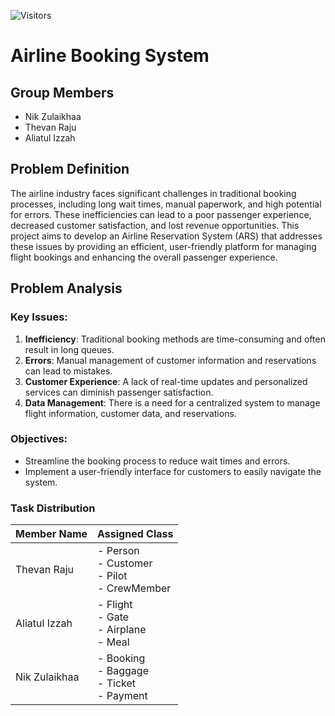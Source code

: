 ![Visitors](https://api.visitorbadge.io/api/visitors?path=https%3A%2F%2Fgithub.com%2Foishylea%2FAirlineBookingSystem&labelColor=%23d9e3f0&countColor=%23697689&style=flat)

# Airline Booking System

## Group Members
- Nik Zulaikhaa
- Thevan Raju
- Aliatul Izzah

## Problem Definition

The airline industry faces significant challenges in traditional booking processes, including long wait times, manual paperwork, and high potential for errors. These inefficiencies can lead to a poor passenger experience, decreased customer satisfaction, and lost revenue opportunities. This project aims to develop an Airline Reservation System (ARS) that addresses these issues by providing an efficient, user-friendly platform for managing flight bookings and enhancing the overall passenger experience.

## Problem Analysis

### Key Issues:
1. **Inefficiency**: Traditional booking methods are time-consuming and often result in long queues.
2. **Errors**: Manual management of customer information and reservations can lead to mistakes.
3. **Customer Experience**: A lack of real-time updates and personalized services can diminish passenger satisfaction.
4. **Data Management**: There is a need for a centralized system to manage flight information, customer data, and reservations.

### Objectives:
- Streamline the booking process to reduce wait times and errors.
- Implement a user-friendly interface for customers to easily navigate the system.

### Task Distribution

| Member Name                   | Assigned Class                   |
|-------------------------------|-----------------------------------|
| Thevan Raju     | - Person<br>- Customer<br>- Pilot<br>- CrewMember |
| Aliatul Izzah   | - Flight<br>- Gate<br>- Airplane<br>- Meal      |
| Nik Zulaikhaa | - Booking<br>- Baggage<br>- Ticket<br>- Payment |
